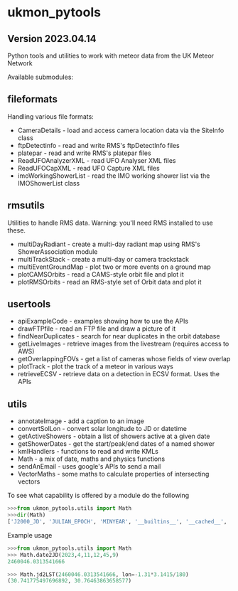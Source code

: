 # ukmon_pytools
## Version 2023.04.14

Python tools and utilities to work with meteor data from the UK Meteor Network

Available submodules: 

## fileformats
Handling various file formats:
* CameraDetails         - load and access camera location data via the SiteInfo class
* ftpDetectinfo         - read and write RMS's ftpDetectInfo files
* platepar              - read and write RMS's platepar files
* ReadUFOAnalyzerXML    - read UFO Analyser XML files
* ReadUFOCapXML         - read UFO Capture XML files
* imoWorkingShowerList  - read the IMO working shower list via the IMOShowerList class


## rmsutils
Utilities to handle RMS data. Warning: you'll need RMS installed to use these.
* multiDayRadiant       - create a multi-day radiant map using RMS's ShowerAssociation module
* multiTrackStack       - create a multi-day or camera trackstack 
* multiEventGroundMap   - plot two or more events on a ground map
* plotCAMSOrbits        - read a CAMS-style orbit file and plot it
* plotRMSOrbits         - read an RMS-style set of Orbit data and plot it

## usertools
* apiExampleCode        - examples showing how to use the APIs
* drawFTPfile           - read an FTP file and draw a picture of it
* findNearDuplicates    - search for near duplicates in the orbit database
* getLiveImages         - retrieve images from the livestream (requires access to AWS)
* getOverlappingFOVs    - get a list of cameras whose fields of view overlap
* plotTrack             - plot the track of a meteor in various ways
* retrieveECSV          - retrieve data on a detection in ECSV format. Uses the APIs

## utils
* annotateImage         - add a caption to an image
* convertSolLon         - convert solar longitude to JD or datetime
* getActiveShowers      - obtain a list of showers active at a given date
* getShowerDates        - get the start/peak/end dates of a named shower
* kmlHandlers           - functions to read and write KMLs
* Math                  - a mix of date, maths and physics functions
* sendAnEmail           - uses google's APIs to send a mail
* VectorMaths           - some maths to calculate properties of intersecting vectors

To see what capability is offered by a module do the following
```python
>>>from ukmon_pytools.utils import Math
>>>dir(Math)
['J2000_JD', 'JULIAN_EPOCH', 'MINYEAR', '__builtins__', '__cached__', '__doc__', '__file__', '__loader__', '__name__', '__package__', '__spec__', 'altAz2RADec', 'altAz2RADec_vect', 'angleBetweenSphericalCoords', 'calcApparentSiderealEarthRotation', 'calcNutationComponents', 'date2JD', 'datetime', 'datetime2JD', 'equatorialCoordPrecession', 'equatorialCoordPrecession_vect', 'greatCircleDistance', 'jd2Date', 'jd2DynamicalTimeJD', 'jd2LST', 'math', 'np', 'raDec2AltAz', 'raDec2AltAz_vect', 'timedelta']
```

Example usage 
```python
>>>from ukmon_pytools.utils import Math
>>> Math.date2JD(2023,4,11,12,45,9)
2460046.0313541666

>>> Math.jd2LST(2460046.0313541666, lon=-1.31*3.1415/180)
(30.741775497696892, 30.76463863658577)